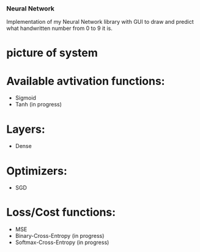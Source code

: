 ### Neural Network
Implementation of my Neural Network library with GUI to draw and predict what handwritten number from 0 to 9 it is.

# picture of system


# Available avtivation functions:
* Sigmoid
* Tanh   (in progress)

# Layers:
* Dense

# Optimizers:
* SGD

# Loss/Cost functions:
* MSE
* Binary-Cross-Entropy (in progress)
* Softmax-Cross-Entropy (in progress)
